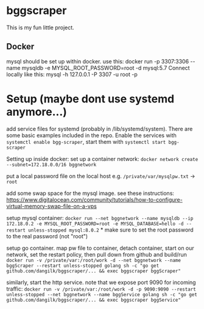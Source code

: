 # bggscraper
This is my fun little project.

## Docker
mysql should be set up within docker. use this: docker run -p 3307:3306 --name mysqldb -e MYSQL_ROOT_PASSWORD=root -d mysql:5.7
Connect locally like this: mysql -h 127.0.0.1 -P 3307 -u root -p

# Setup (maybe dont use systemd anymore...)
add service files for systemd (probably in /lib/systemd/system). There are some basic examples included in the repo.
Enable the services with `systemctl enable bgg-scraper`, start them with `systemctl start bgg-scraper`

Setting up inside docker:
set up a container network:
`docker network create --subnet=172.18.0.0/16 bggnetwork`

put a local password file on the local host e.g.
`/private/var/mysqlpw.txt` -> `root`

add some swap space for the mysql image. see these instructions:
https://www.digitalocean.com/community/tutorials/how-to-configure-virtual-memory-swap-file-on-a-vps

setup mysql container: 
`docker run --net bggnetwork --name mysqldb --ip 172.18.0.2 -e MYSQL_ROOT_PASSWORD=root -e MYSQL_DATABASE=hello -d --restart unless-stopped mysql:8.0.2` * make sure to set the root password to the real password (not "root")

setup go container. map pw file to container, detach container, start on our network, set the restart policy, then pull down from github and build/run
`docker run -v /private/var:/root/work -d --net bggnetwork --name bggScraper --restart unless-stopped golang sh -c "go get github.com/dangilk/bggscraper/... && exec bggscraper bggScraper"`

similarly, start the http service. note that we expose port 9090 for incoming traffic: `docker run -v /private/var:/root/work -d -p 9090:9090 --restart unless-stopped --net bggnetwork --name bggService golang sh -c "go get github.com/dangilk/bggscraper/... && exec bggscraper bggService"`
